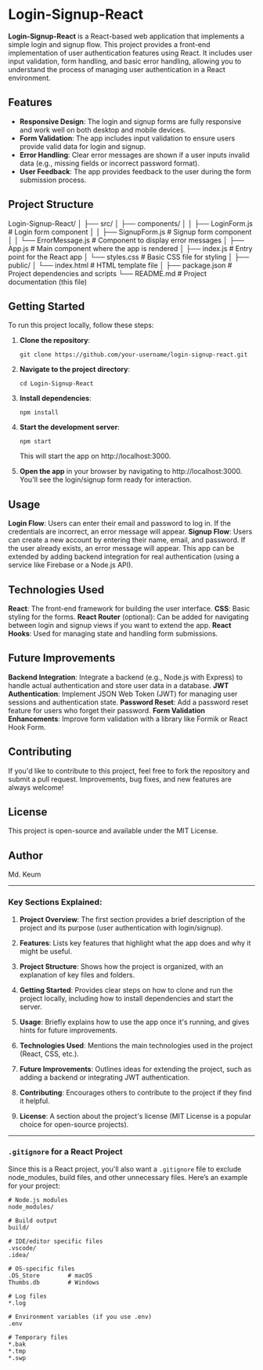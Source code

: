 # Login-Signup-React

**Login-Signup-React** is a React-based web application that implements a simple login and signup flow. This project provides a front-end implementation of user authentication features using React. It includes user input validation, form handling, and basic error handling, allowing you to understand the process of managing user authentication in a React environment.

## Features

- **Responsive Design**: The login and signup forms are fully responsive and work well on both desktop and mobile devices.
- **Form Validation**: The app includes input validation to ensure users provide valid data for login and signup.
- **Error Handling**: Clear error messages are shown if a user inputs invalid data (e.g., missing fields or incorrect password format).
- **User Feedback**: The app provides feedback to the user during the form submission process.

## Project Structure
Login-Signup-React/ │ ├── src/ │ ├── components/ │ │ ├── LoginForm.js # Login form component │ │ ├── SignupForm.js # Signup form component │ │ └── ErrorMessage.js # Component to display error messages │ ├── App.js # Main component where the app is rendered │ ├── index.js # Entry point for the React app │ └── styles.css # Basic CSS file for styling │ ├── public/ │ └── index.html # HTML template file │ ├── package.json # Project dependencies and scripts └── README.md # Project documentation (this file)


## Getting Started

To run this project locally, follow these steps:

1. **Clone the repository**:

   ```
   git clone https://github.com/your-username/login-signup-react.git
   ```
2. **Navigate to the project directory**:
   ```
   cd Login-Signup-React
   ```
3. **Install dependencies**:
   ```
   npm install
   ```
4. **Start the development server**:
   ```
   npm start
   ```
   This will start the app on http://localhost:3000.

5. **Open the app** in your browser by navigating to http://localhost:3000. You'll see the login/signup form ready for interaction.
   
## Usage

**Login Flow**: Users can enter their email and password to log in. If the credentials are incorrect, an error message will appear.
**Signup Flow**: Users can create a new account by entering their name, email, and password. If the user already exists, an error message will appear.
This app can be extended by adding backend integration for real authentication (using a service like Firebase or a Node.js API).

## Technologies Used

**React**: The front-end framework for building the user interface.
**CSS**: Basic styling for the forms.
**React Router** (optional): Can be added for navigating between login and signup views if you want to extend the app.
**React Hooks**: Used for managing state and handling form submissions.
## Future Improvements
**Backend Integration**: Integrate a backend (e.g., Node.js with Express) to handle actual authentication and store user data in a database.
**JWT Authentication**: Implement JSON Web Token (JWT) for managing user sessions and authentication state.
**Password Reset**: Add a password reset feature for users who forget their password.
**Form Validation Enhancements**: Improve form validation with a library like Formik or React Hook Form.

## Contributing
If you'd like to contribute to this project, feel free to fork the repository and submit a pull request. Improvements, bug fixes, and new features are always welcome!

## License
This project is open-source and available under the MIT License.

## Author
Md. Keum


---

### Key Sections Explained:
1. **Project Overview**: The first section provides a brief description of the project and its purpose (user authentication with login/signup).
   
2. **Features**: Lists key features that highlight what the app does and why it might be useful.

3. **Project Structure**: Shows how the project is organized, with an explanation of key files and folders.

4. **Getting Started**: Provides clear steps on how to clone and run the project locally, including how to install dependencies and start the server.

5. **Usage**: Briefly explains how to use the app once it's running, and gives hints for future improvements.

6. **Technologies Used**: Mentions the main technologies used in the project (React, CSS, etc.).

7. **Future Improvements**: Outlines ideas for extending the project, such as adding a backend or integrating JWT authentication.

8. **Contributing**: Encourages others to contribute to the project if they find it helpful.

9. **License**: A section about the project's license (MIT License is a popular choice for open-source projects).

---

### `.gitignore` for a React Project

Since this is a React project, you'll also want a `.gitignore` file to exclude node_modules, build files, and other unnecessary files. Here’s an example for your project:

```gitignore
# Node.js modules
node_modules/

# Build output
build/

# IDE/editor specific files
.vscode/
.idea/

# OS-specific files
.DS_Store        # macOS
Thumbs.db        # Windows

# Log files
*.log

# Environment variables (if you use .env)
.env

# Temporary files
*.bak
*.tmp
*.swp


